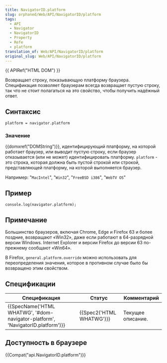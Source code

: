 ```yaml
---
title: NavigatorID.platform
slug: orphaned/Web/API/NavigatorID/platform
tags:
  - API
  - Navigator
  - NavigatorID
  - Property
  - Refe
  - platform
translation_of: Web/API/NavigatorID/platform
original_slug: Web/API/NavigatorID/platform
---
```

{{ APIRef("HTML DOM") }}

Возвращает строку, показывающую платформу браузера. Спецификация позволяет браузерам всегда возвращает пустую строку, так что не стоит полагаться на это свойство, чтобы получить надёжный ответ.

## Синтаксис

```
platform = navigator.platform
```

### Значение

{{domxref("DOMString")}}, идентифицирующий платформу, на которой работает браузер, или выводит пустую строку, если браузер отказывается (или не может) идентифицировать платформу. `platform` - это строка, которая должна быть пустой строкой или строкой, представляющей платформу, на которой выполняется браузер.

Например: "`MacIntel`", "`Win32`", "`FreeBSD i386`", "`WebTV OS`"

## Пример

```
console.log(navigator.platform);
```

## Примечание

Большинство браузеров, включая Chrome, Edge и Firefox 63 и более поздние, возвращают «Win32», даже если работают в 64-разрядной версии Windows. Internet Explorer и версии Firefox до версии 63 по-прежнему сообщают «Win64».

В Firefox, `general.platform.override` можно использовать для переопределения значения, которое в противном случае было бы возвращено этим свойством.

## Спецификации

| Спецификация                                                                                             | Статус                           | Комментарий       |
| -------------------------------------------------------------------------------------------------------- | -------------------------------- | ----------------- |
| {{SpecName('HTML WHATWG', '#dom-navigator-platform', 'NavigatorID.platform')}} | {{Spec2('HTML WHATWG')}} | Текущее описание. |

## Доступность в браузере

{{Compat("api.NavigatorID.platform")}}
